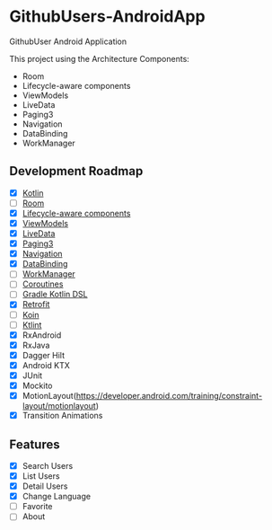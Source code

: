 # GithubUsers-AndroidApp
GithubUser Android Application

This project using the Architecture Components:
- Room
- Lifecycle-aware components
- ViewModels
- LiveData
- Paging3
- Navigation
- DataBinding
- WorkManager

## Development Roadmap

- [x] [Kotlin](https://kotlinlang.org/)
- [ ] [Room](https://developer.android.com/topic/libraries/architecture/room)
- [x] [Lifecycle-aware components](https://developer.android.com/topic/libraries/architecture/lifecycle)
- [x] [ViewModels](https://developer.android.com/topic/libraries/architecture/viewmodel)
- [x] [LiveData](https://developer.android.com/topic/libraries/architecture/livedata)
- [x] [Paging3](https://developer.android.com/topic/libraries/architecture/paging/)
- [x] [Navigation](https://developer.android.com/topic/libraries/architecture/navigation)
- [x] [DataBinding](https://developer.android.com/topic/libraries/data-binding)
- [ ] [WorkManager](https://developer.android.com/topic/libraries/architecture/workmanager/)
- [ ] [Coroutines](https://developer.android.com/topic/libraries/architecture/coroutines)
- [ ] [Gradle Kotlin DSL](https://docs.gradle.org/current/userguide/kotlin_dsl.html)
- [x] [Retrofit](https://square.github.io/retrofit/)
- [ ] [Koin](https://insert-koin.io/)
- [ ] [Ktlint](https://ktlint.github.io/)
- [x] RxAndroid
- [x] RxJava
- [x] Dagger Hilt
- [x] Android KTX
- [x] JUnit
- [x] Mockito
- [x] MotionLayout(https://developer.android.com/training/constraint-layout/motionlayout)
- [x] Transition Animations

## Features

- [x] Search Users
- [x] List Users
- [x] Detail Users
- [x] Change Language
- [ ] Favorite
- [ ] About